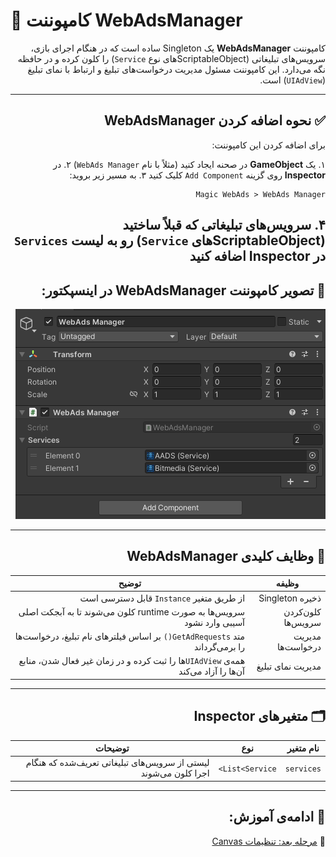 # 🧠 کامپوننت WebAdsManager

<div dir="rtl">

کامپوننت **WebAdsManager** یک Singleton ساده است که در هنگام اجرای بازی، سرویس‌های تبلیغاتی (ScriptableObjectهای نوع `Service`) را کلون کرده و در حافظه نگه می‌دارد. این کامپوننت مسئول مدیریت درخواست‌های تبلیغ و ارتباط با نمای تبلیغ (`UIAdView`) است.

---

## ✅ نحوه اضافه کردن WebAdsManager

برای اضافه کردن این کامپوننت:

۱. یک **GameObject** در صحنه ایجاد کنید (مثلاً با نام `WebAds Manager`)
۲. در **Inspector** روی گزینه `Add Component` کلیک کنید
۳. به مسیر زیر بروید:

```
Magic WebAds > WebAds Manager
```

۴. سرویس‌های تبلیغاتی که قبلاً ساختید (ScriptableObjectهای `Service`) رو به لیست `Services` در Inspector اضافه کنید
---


## 📸 تصویر کامپوننت WebAdsManager در اینسپکتور:

<p dir="rtl">
<img src="../Images/webadsmanager-inspector.png" alt="WebAdsManager Inspector">
</p>

---

## 🧩 وظایف کلیدی WebAdsManager

| وظیفه | توضیح |
|-------|-------|
| ذخیره Singleton | از طریق متغیر `Instance` قابل دسترسی است |
| کلون‌کردن سرویس‌ها | سرویس‌ها به صورت runtime کلون می‌شوند تا به آبجکت اصلی آسیبی وارد نشود |
| مدیریت درخواست‌ها | متد `GetAdRequests()` بر اساس فیلترهای نام تبلیغ، درخواست‌ها را برمی‌گرداند |
| مدیریت نمای تبلیغ | همه‌ی `UIAdView`ها را ثبت کرده و در زمان غیر فعال شدن، منابع آن‌ها را آزاد می‌کند |

---

## 🗂 متغیرهای Inspector

| نام متغیر | نوع | توضیحات |
|-----------|------|----------|
| `services` | `List<Service>` | لیستی از سرویس‌های تبلیغاتی تعریف‌شده که هنگام اجرا کلون می‌شوند |

---

## 🧩 ادامه‌ی آموزش:
📄 [مرحله بعد: تنظیمات Canvas](canvas-setup.md)

</div>